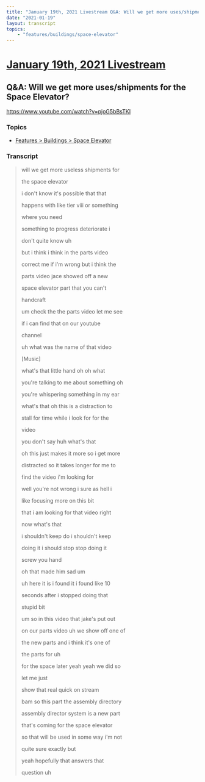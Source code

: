 ```yaml
---
title: "January 19th, 2021 Livestream Q&A: Will we get more uses/shipments for the Space Elevator?"
date: "2021-01-19"
layout: transcript
topics:
    - "features/buildings/space-elevator"
---
```

# [January 19th, 2021 Livestream](../2021-01-19.md)
## Q&A: Will we get more uses/shipments for the Space Elevator?
https://www.youtube.com/watch?v=pjoG5bBsTKI

### Topics
* [Features > Buildings > Space Elevator](../topics/features/buildings/space-elevator.md)

### Transcript

> will we get more useless shipments for
>
> the space elevator
>
> i don't know it's possible that that
>
> happens with like tier viii or something
>
> where you need
>
> something to progress deteriorate i
>
> don't quite know uh
>
> but i think i think in the parts video
>
> correct me if i'm wrong but i think the
>
> parts video jace showed off a new
>
> space elevator part that you can't
>
> handcraft
>
> um check the the parts video let me see
>
> if i can find that on our youtube
>
> channel
>
> uh what was the name of that video
>
> [Music]
>
> what's that little hand oh oh what
>
> you're talking to me about something oh
>
> you're whispering something in my ear
>
> what's that oh this is a distraction to
>
> stall for time while i look for for the
>
> video
>
> you don't say huh what's that
>
> oh this just makes it more so i get more
>
> distracted so it takes longer for me to
>
> find the video i'm looking for
>
> well you're not wrong i sure as hell i
>
> like focusing more on this bit
>
> that i am looking for that video right
>
> now what's that
>
> i shouldn't keep do i shouldn't keep
>
> doing it i should stop stop doing it
>
> screw you hand
>
> oh that made him sad um
>
> uh here it is i found it i found like 10
>
> seconds after i stopped doing that
>
> stupid bit
>
> um so in this video that jake's put out
>
> on our parts video uh we show off one of
>
> the new parts and i think it's one of
>
> the parts for uh
>
> for the space later yeah yeah we did so
>
> let me just
>
> show that real quick on stream
>
> bam so this part the assembly directory
>
> assembly director system is a new part
>
> that's coming for the space elevator
>
> so that will be used in some way i'm not
>
> quite sure exactly but
>
> yeah hopefully that answers that
>
> question uh
